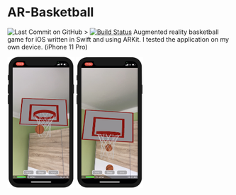 # AR-Basketball
![Last Commit on GitHub >](https://img.shields.io/github/last-commit/bence-t0th/AR-Basketball) [![Build Status](https://travis-ci.org/bence-t0th/AR-Basketball.svg?branch=main)](https://travis-ci.org/bence-t0th/AR-Basketball)
Augmented reality basketball game for iOS written in Swift and using ARKit.
I tested the application on my own device. (iPhone 11 Pro)

<img src="https://github.com/bence-t0th/AR-Basketball/blob/main/Screenshots/Screenshot%202021-03-24-1.png" width="30%"/>
<img src="https://github.com/bence-t0th/AR-Basketball/blob/main/Screenshots/Screenshot%202021-03-24-2.png" width="30%"/>
